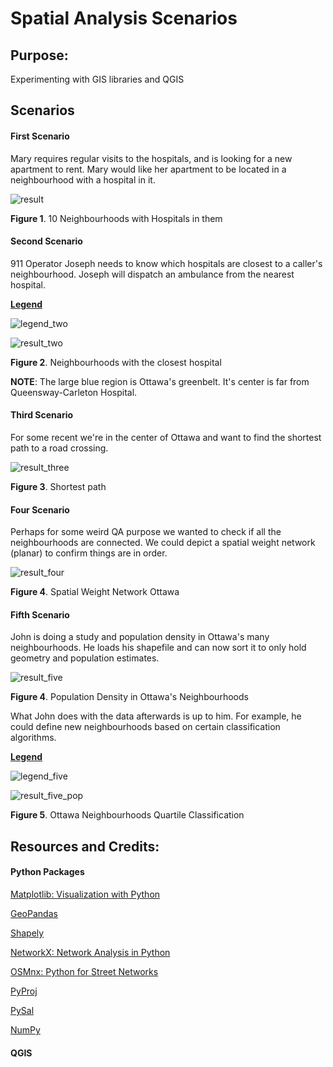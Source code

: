 # Spatial Analysis Scenarios

## Purpose:
Experimenting with GIS libraries and QGIS

## Scenarios

#### First Scenario
Mary requires regular visits to the hospitals, and is looking for a new apartment to rent. 
Mary would like her apartment to be located in a neighbourhood with a hospital in it. 

![result](scenario_images/scenario_one.png)

**Figure 1**. 10 Neighbourhoods with Hospitals in them

#### Second Scenario
911 Operator Joseph needs to know which hospitals are closest to a caller's neighbourhood. 
Joseph will dispatch an ambulance from the nearest hospital.

**<u>Legend</u>**

![legend_two](scenario_images/scenario_two_legend.png)

![result_two](scenario_images/scenario_two.png)

**Figure 2**. Neighbourhoods with the closest hospital 

**NOTE**: The large blue region is Ottawa's greenbelt. It's center is far from Queensway-Carleton Hospital. 

#### Third Scenario
For some recent we're in the center of Ottawa and want to find the shortest path to a road crossing. 

![result_three](scenario_images/scenario_three.png)

**Figure 3**. Shortest path

#### Four Scenario
Perhaps for some weird QA purpose we wanted to check if all the neighbourhoods are connected. 
We could depict a spatial weight network (planar) to confirm things are in order. 

![result_four](scenario_images/scenario_four.png)

**Figure 4**. Spatial Weight Network Ottawa

#### Fifth Scenario
John is doing a study and population density in Ottawa's many neighbourhoods. 
He loads his shapefile and can now sort it to only hold geometry and population estimates. 

![result_five](scenario_images/scenario_fiv.png)

**Figure 4**. Population Density in Ottawa's Neighbourhoods

What John does with the data afterwards is up to him. 
For example, he could define new neighbourhoods based on certain classification algorithms.

**<u>Legend</u>**

![legend_five](scenario_images/scenario_five_leg.png)

![result_five_pop](scenario_images/scenario_five_pop_est.png)

**Figure 5**. Ottawa Neighbourhoods Quartile Classification

## Resources and Credits:

#### Python Packages

[Matplotlib: Visualization with Python](https://matplotlib.org/)



[GeoPandas](https://geopandas.org/) 

[Shapely](https://pypi.org/project/Shapely/)

[NetworkX: Network Analysis in Python](https://networkx.github.io/)

[OSMnx: Python for Street Networks](https://github.com/gboeing/osmnx)

[PyProj](https://github.com/pyproj4/pyproj)

[PySal](https://pysal.org/)

[NumPy](https://numpy.org/)

#### QGIS


